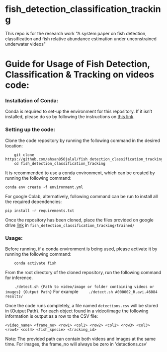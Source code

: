 # fish_detection_classification_tracking
This repo is for the research work "A system paper on fish detection, classification and fish relative abundance estimation under unconstrained underwater videos"

# Guide for Usage of Fish Detection, Classification & Tracking on videos code:

### Installation of Conda:
Conda is required to set-up the environment for this repository. If it isn’t installed, please do so by following the instructions on [this link](https://docs.anaconda.com/anaconda/install/).

### Setting up the code:
Clone the code repository by running the following command in the desired location:


```
    git clone https://github.com/ahsan856jalal/fish_detection_classification_tracking.git
    cd fish_detection_classification_tracking
```

It is recommended to use a conda environment, which can be created by running the following command:

```
conda env create -f environment.yml
```

For google Colab, alternatively, following command can be run to install all the required dependencies:

```
pip install -r requirements.txt
```

Once the repository has been cloned, place the files provided on google drive [link](https://drive.google.com/drive/folders/1Likirnxy4cFivSAD_mcs1WdXUyNzUese?usp=sharing) in `fish_detection_classification_tracking/trained/`

### Usage:
Before running, if a conda environment is being used, please activate it by running the following command:

```    conda activate fish```

From the root directory of the cloned repository, run the following command for inference.

```    ./detect.sh {Path to video/image or folder containing videos or images} {Output Path}```
For example 
```    ./detect.sh A000002_R.avi.46084 results/```

Once the code runs completely, a file named `detections.csv` will be stored in {Output Path}. For each object found in a video/image the following information is output as a row to the CSV file:

``` <video_name> <frame_no> <row1> <col1> <row2> <col2> <row3> <col3> <row4> <col4> <fish_specie> <tracking_id> ```

Note: The provided path can contain both videos and images at the same time. For images, the frame_no will always be zero in 'detections.csv'

